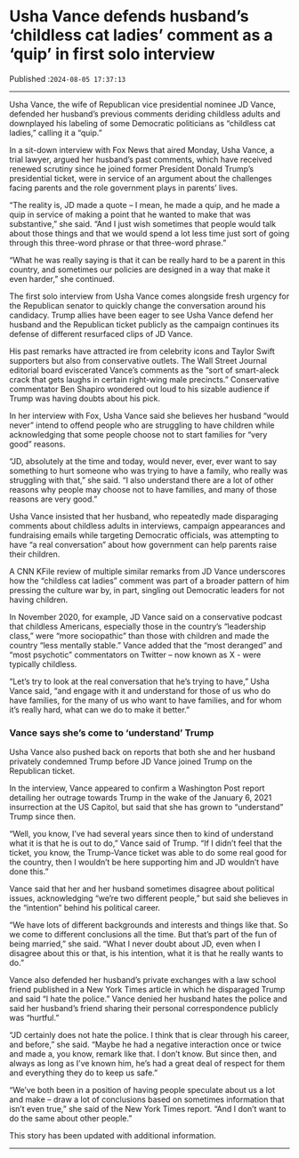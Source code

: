 # Usha Vance defends husband’s ‘childless cat ladies’ comment as a ‘quip’ in first solo interview

Published :`2024-08-05 17:37:13`

---

Usha Vance, the wife of Republican vice presidential nominee JD Vance, defended her husband’s previous comments deriding childless adults and downplayed his labeling of some Democratic politicians as “childless cat ladies,” calling it a “quip.”

In a sit-down interview with Fox News that aired Monday, Usha Vance, a trial lawyer, argued her husband’s past comments, which have received renewed scrutiny since he joined former President Donald Trump’s presidential ticket, were in service of an argument about the challenges facing parents and the role government plays in parents’ lives.

“The reality is, JD made a quote – I mean, he made a quip, and he made a quip in service of making a point that he wanted to make that was substantive,” she said. “And I just wish sometimes that people would talk about those things and that we would spend a lot less time just sort of going through this three-word phrase or that three-word phrase.”

“What he was really saying is that it can be really hard to be a parent in this country, and sometimes our policies are designed in a way that make it even harder,” she continued.

The first solo interview from Usha Vance comes alongside fresh urgency for the Republican senator to quickly change the conversation around his candidacy. Trump allies have been eager to see Usha Vance defend her husband and the Republican ticket publicly as the campaign continues its defense of different resurfaced clips of JD Vance.

His past remarks have attracted ire from celebrity icons and Taylor Swift supporters but also from conservative outlets. The Wall Street Journal editorial board eviscerated Vance’s comments as the “sort of smart-aleck crack that gets laughs in certain right-wing male precincts.” Conservative commentator Ben Shapiro wondered out loud to his sizable audience if Trump was having doubts about his pick.

In her interview with Fox, Usha Vance said she believes her husband “would never” intend to offend people who are struggling to have children while acknowledging that some people choose not to start families for “very good” reasons.

“JD, absolutely at the time and today, would never, ever, ever want to say something to hurt someone who was trying to have a family, who really was struggling with that,” she said. “I also understand there are a lot of other reasons why people may choose not to have families, and many of those reasons are very good.”

Usha Vance insisted that her husband, who repeatedly made disparaging comments about childless adults in interviews, campaign appearances and fundraising emails while targeting Democratic officials, was attempting to have “a real conversation” about how government can help parents raise their children.

A CNN KFile review of multiple similar remarks from JD Vance underscores how the “childless cat ladies” comment was part of a broader pattern of him pressing the culture war by, in part, singling out Democratic leaders for not having children.

In November 2020, for example, JD Vance said on a conservative podcast that childless Americans, especially those in the country’s “leadership class,” were “more sociopathic” than those with children and made the country “less mentally stable.” Vance added that the “most deranged” and “most psychotic” commentators on Twitter – now known as X - were typically childless.

“Let’s try to look at the real conversation that he’s trying to have,” Usha Vance said, “and engage with it and understand for those of us who do have families, for the many of us who want to have families, and for whom it’s really hard, what can we do to make it better.”

### Vance says she’s come to ‘understand’ Trump

Usha Vance also pushed back on reports that both she and her husband privately condemned Trump before JD Vance joined Trump on the Republican ticket.

In the interview, Vance appeared to confirm a Washington Post report detailing her outrage towards Trump in the wake of the January 6, 2021 insurrection at the US Capitol, but said that she has grown to “understand” Trump since then.

“Well, you know, I’ve had several years since then to kind of understand what it is that he is out to do,” Vance said of Trump. “If I didn’t feel that the ticket, you know, the Trump-Vance ticket was able to do some real good for the country, then I wouldn’t be here supporting him and JD wouldn’t have done this.”

Vance said that her and her husband sometimes disagree about political issues, acknowledging “we’re two different people,” but said she believes in the “intention” behind his political career.

“We have lots of different backgrounds and interests and things like that. So we come to different conclusions all the time. But that’s part of the fun of being married,” she said. “What I never doubt about JD, even when I disagree about this or that, is his intention, what it is that he really wants to do.”

Vance also defended her husband’s private exchanges with a law school friend published in a New York Times article in which he disparaged Trump and said “I hate the police.” Vance denied her husband hates the police and said her husband’s friend sharing their personal correspondence publicly was “hurtful.”

“JD certainly does not hate the police. I think that is clear through his career, and before,” she said. “Maybe he had a negative interaction once or twice and made a, you know, remark like that. I don’t know. But since then, and always as long as I’ve known him, he’s had a great deal of respect for them and everything they do to keep us safe.”

“We’ve both been in a position of having people speculate about us a lot and make – draw a lot of conclusions based on sometimes information that isn’t even true,” she said of the New York Times report. “And I don’t want to do the same about other people.”

This story has been updated with additional information.

---

